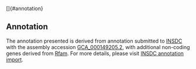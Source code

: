 []{#annotation}

Annotation
----------

The annotation presented is derived from annotation submitted to
[INSDC](http://www.insdc.org) with the assembly accession
[GCA\_000149205.2](http://www.ebi.ac.uk/ena/data/view/GCA_000149205.2),
with additional non-coding genes derived from
[Rfam](http://rfam.xfam.org/). For more details, please visit [INSDC
annotation
import](http://ensemblgenomes.org/info/data/insdc_annotation).
